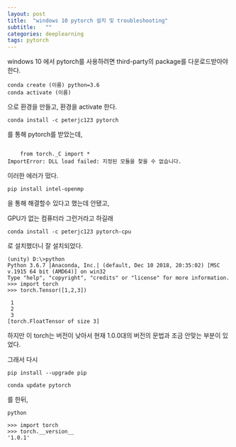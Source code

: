 ```yaml
---
layout: post
title:  "windows 10 pytorch 설치 및 troubleshooting"
subtitle:   ""
categories: deeplearning
tags: pytorch
---
```


windows 10 에서 pytorch를 사용하려면 third-party의 package를 다운로드받아야한다.
~~~
conda create (이름) python=3.6
conda activate (이름)
~~~
으로 환경을 만들고, 환경을 activate 한다.
~~~
conda install -c peterjc123 pytorch
~~~
를 통해 pytorch를 받았는데, 

~~~

    from torch._C import *
ImportError: DLL load failed: 지정된 모듈을 찾을 수 없습니다.
~~~
이러한 에러가 떴다.

~~~
pip install intel-openmp
~~~

을 통해 해결할수 있다고 했는데 안됐고,

GPU가 없는 컴퓨터라 그런거라고 하길래

~~~
conda install -c peterjc123 pytorch-cpu
~~~

로 설치했더니 잘 설치되었다.
~~~
(unity) D:\>python
Python 3.6.7 |Anaconda, Inc.| (default, Dec 10 2018, 20:35:02) [MSC v.1915 64 bit (AMD64)] on win32
Type "help", "copyright", "credits" or "license" for more information.
>>> import torch
>>> torch.Tensor([1,2,3])

 1
 2
 3
[torch.FloatTensor of size 3]
~~~
하지만 이 torch는 버전이 낮아서 현재 1.0.0대의 버전의 문법과 조금 안맞는 부분이 있었다.

그래서 다시 

~~~
pip install --upgrade pip

conda update pytorch
~~~
를 한뒤, 

~~~
python

>>> import torch
>>> torch.__version__
'1.0.1'
~~~
